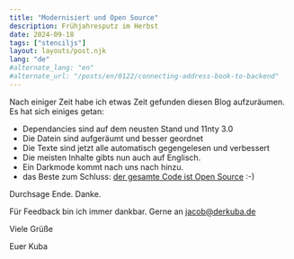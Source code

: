 ```yaml
---
title: "Modernisiert und Open Source"
description: Frühjahresputz im Herbst
date: 2024-09-18
tags: ["stenciljs"]
layout: layouts/post.njk
lang: "de"
#alternate_lang: "en"
#alternate_url: "/posts/en/0122/connecting-address-book-to-backend"
---
```


Nach einiger Zeit habe ich etwas Zeit gefunden diesen Blog aufzuräumen. Es hat sich einiges getan: <!-- endOfPreview -->

-   Dependancies sind auf dem neusten Stand und 11nty 3.0
-   Die Datein sind aufgeräumt und besser geordnet
-   Die Texte sind jetzt alle automatisch gegengelesen und verbessert
-   Die meisten Inhalte gibts nun auch auf Englisch.
-   Ein Darkmode kommt nach uns nach hinzu.
-   das Beste zum Schluss: [der gesamte Code ist Open Source](https://github.com/derKuba/derkuba-11nty-blog) :-)

Durchsage Ende. Danke.

Für Feedback bin ich immer dankbar.
Gerne an jacob@derkuba.de

Viele Grüße

Euer Kuba
